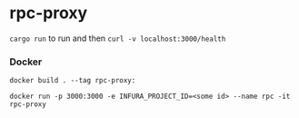 # rpc-proxy

`cargo run` to run and then `curl -v localhost:3000/health`

### Docker

`docker build . --tag rpc-proxy:`

`docker run -p 3000:3000 -e INFURA_PROJECT_ID=<some id> --name rpc -it rpc-proxy`
